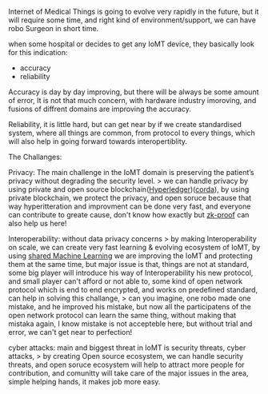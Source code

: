 Internet of Medical Things is going to evolve very rapidly in the future, but it will require some time, and right kind of environment/support, we can have robo Surgeon in short time.

when some hospital or  decides to get any IoMT device, they basically look for this indication: 

- accuracy 
- reliability

Accuracy is day by day improving, but there will be always be some amount of error, It is not that much concern, with hardware industry imoroving, and fusions of diffrent domains are improving the accuracy.

Reliability, it is little hard, but can get near by if we create standardised system, where all things are common, from protocol to every things, which will also help in going forward towards interopertiblity.


The Challanges:

Privacy:
	The main challenge in the IoMT domain is preserving the patient’s privacy without degrading the security level.
	> we can handle privacy by using private and open source blockchain([Hyperledger](https://en.wikipedia.org/wiki/Hyperledger))([corda](https://github.com/corda/corda)), by using private blockchain, we protect the privacy, and open soruce because that way hyperitteration and improvment can be done very fast, and everyone can contribute to greate cause, don't know how exactly but [zk-proof](https://en.wikipedia.org/wiki/Zero-knowledge_proof) can also help us here!
	
Interoperability:
	without data privacy concerns
	> by making Interoperability on scale, we can create very fast learning & evolving ecosystem of IoMT, by using [shared Machine Learning](https://medium.com/syncedreview/shared-machine-learning-ant-financials-solution-for-data-privacy-8069cffe7bb6) we are improving the IoMT and protecting them at the same time, but major issue is that, things are not at standard, some big player will introduce his way of Interoperability his new protocol, and small player can't afford or not able to, some kind of open network protocol which is end to end encrypted, and works on predefined standard, can help in solving this challange,
	> can you imagine, one robo made one mistake, and he improved his mistake, but now all the participatens of the open network protocol can learn the same thing, without making that mistaka again, I know mistake is not accepteble here, but without trial and error, we can't get near to perfection!
	
cyber attacks:
	main and biggest threat in IoMT is security threats, cyber attacks,
	> by creating Open source ecosystem, we can handle security threats, and open soruce ecosystem will help to attract more people for contribution, and comunitty will take care of the major issues in the area, simple helping hands, it makes job more easy.
	


